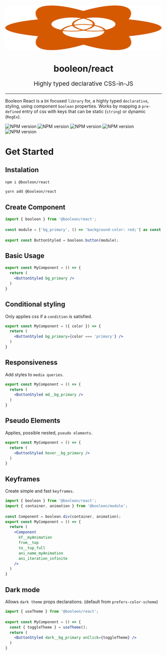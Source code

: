 <p align="center" style="color: #343a40">
  <img src="https://github.com/viniciusflv/booleon/raw/master/booleon.svg" viewBox="0 0 129.80448 115.59661" width="100%" height="144" />
  <h1 align="center">booleon/react</h1>
  <p align="center" style="font-size: 1.2rem;">Highly typed declarative CSS-in-JS</p>
  <hr />
</p>

Booleon React is a `DX` focused `library` for, a highly typed `declarative`, styling, using component `boolean` properties. Works by mapping a `pre-defined` entry of css with keys that can be static (`string`) or dynamic (`RegEx`).

![NPM version](https://badgen.net/npm/v/@booleon/base)
![NPM version](https://badgen.net/github/commits/viniciusflv/booleon)
![NPM version](https://badgen.net//packagephobia/publish/@booleon/base)
![NPM version](https://badgen.net/bundlephobia/min/@booleon/base)
![NPM version](https://badgen.net/bundlephobia/minzip/@booleon/base)

# Get Started

## Instalation

```sh
npm i @booleon/react
```

```sh
yarn add @booleon/react
```

## Create Component

```jsx
import { booleon } from '@booleon/react';

const module = ['bg_primary', () => 'background-color: red;'] as const

export const ButtonStyled = booleon.button(module);
```

## Basic Usage

```jsx
export const MyComponent = () => {
  return (
    <ButtonStyled bg_primary />
  )
}
```

## Conditional styling

Only applies css if a `condition` is satisfied.

```jsx
export const MyComponent = ({ color }) => {
  return (
    <ButtonStyled bg_primary={color === 'primary'} />
  )
}
```
## Responsiveness

Add styles to `media queries`.

```jsx
export const MyComponent = () => {
  return (
    <ButtonStyled md__bg_primary />
  )
}
```

## Pseudo Elements

Applies, possible nested, `pseudo elements`.

```jsx
export const MyComponent = () => {
  return (
    <ButtonStyled hover__bg_primary />
  )
}
```

## Keyframes

Create simple and fast `keyframes`.

```jsx
import { booleon } from '@booleon/react';
import { container, animation } from '@booleon/module';

const Component = booleon.div(container, animation);
export const MyComponent = () => {
  return (
    <Component
      kf__myAnimation
      from__top
      to__top_full
      ani_name_myAnimation
      ani_iteration_infinite
    />
  )
}
```

## Dark mode

Allows `dark theme` props declarations. (default from `prefers-color-scheme`)

```jsx
import { useTheme } from '@booleon/react';

export const MyComponent = () => {
  const { toggleTheme } = useTheme();
  return (
    <ButtonStyled dark__bg_primary onClick={toggleTheme} />
  )
}
```
